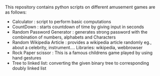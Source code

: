 This repository contains python scripts on different amusement games are as follows:
  
  - Calculator : script to perform basic computations
  - CountDown  : starts countdown of time by giving input in seconds
  - Random Password Generator : generates strong password with the combination of numbers, alphabets and Characters
  - Random Wikipedia Article  : provides a wikipedia article randomly eg., about a celebrity, instrument....
        Libraries: wikipedia, webbrowser
  - Rock Paper scissor : This is a famous childrens game played by using hand gestures  
  - Tree to linked list: converting the given binary tree to corresponding doubly linked list
